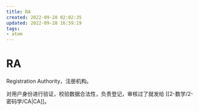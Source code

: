 ```yaml
---
title: RA
created: 2022-09-28 02:02:35
updated: 2022-09-28 16:59:19
tags: 
- atom
---
```


# RA

Registration Authority，注册机构。

对用户身份进行验证，校验数据合法性，负责登记，审核过了就发给 [[2-数学/2-密码学/CA|CA]]。
